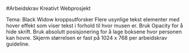 #Arbeidskrav Kreativt Webprosjekt

Tema: Black Widow kroppsutforsker
Flere usynlige tekst elementer med hover effekt som viser tekst i forhold til hvor musen er. 
Bruk Opacity for å hide skrift.
Bruk absolutt posisjonering for å lage boksene hvor personen kan hovre. 
Skjerm størrelsen er fast på 1024 x 768 per arbeidskrav guideline.

